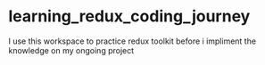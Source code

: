 # learning_redux_coding_journey
I use this workspace to practice redux toolkit before i impliment the knowledge on my ongoing project
